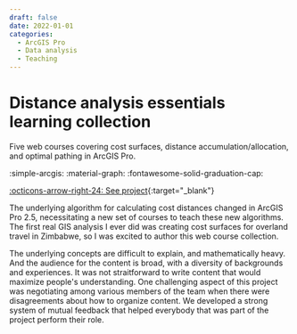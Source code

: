 ```yaml
---
draft: false 
date: 2022-01-01
categories:
  - ArcGIS Pro
  - Data analysis
  - Teaching
---
```


# Distance analysis essentials learning collection

Five web courses covering cost surfaces, distance accumulation/allocation, and optimal pathing in ArcGIS Pro.

:simple-arcgis:
:material-graph:
:fontawesome-solid-graduation-cap:

[:octicons-arrow-right-24: See project](https://www.esri.com/training/catalog/61d4dddd118ffc20ea87afa5/distance-analysis-essentials/){:target="_blank"}

<!-- more -->

The underlying algorithm for calculating cost distances changed in ArcGIS Pro 2.5, necessitating a new set of courses to teach these new algorithms. The first real GIS analysis I ever did was creating cost surfaces for overland travel in Zimbabwe, so I was excited to author this web course collection. 

The underlying concepts are difficult to explain, and mathematically heavy. And the audience for the content is broad, with a diversity of backgrounds and experiences. It was not straitforward to write content that would maximize people's understanding. One challenging aspect of this project was negotiating among various members of the team when there were disagreements about how to organize content. We developed a strong system of mutual feedback that helped everybody that was part of the project perform their role. 